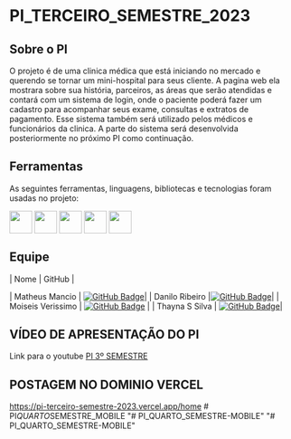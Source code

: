 ﻿# PI_TERCEIRO_SEMESTRE_2023

 
## Sobre o PI

O projeto é de uma clinica médica que está iniciando no mercado e querendo se tornar um mini-hospital para seus cliente.
A pagina web ela mostrara sobre sua história, parceiros, as áreas que serão atendidas e contará com um sistema de login, onde
o paciente poderá fazer um cadastro para acompanhar seus exame, consultas e extratos de pagamento. Esse sistema também será utilizado
pelos médicos e funcionários da clinica. A parte do sistema será desenvolvida posteriormente no próximo PI como continuação.

<span id="tecnologias">

## Ferramentas 

As seguintes ferramentas, linguagens, bibliotecas e tecnologias foram usadas no projeto:
 
<img align="center" height="40" width="40" src="https://cdn.jsdelivr.net/gh/devicons/devicon/icons/react/react-original.svg" />
<img align="center" height="40" width="40" src="https://cdn.jsdelivr.net/gh/devicons/devicon/icons/nodejs/nodejs-original.svg" />
<img align="center" height="40" width="40" src="https://cdn.jsdelivr.net/gh/devicons/devicon/icons/express/express-original.svg" />
<img align="center" height="40" width="40" src="https://cdn.jsdelivr.net/gh/devicons/devicon/icons/mongodb/mongodb-original-wordmark.svg" />
<img align="center" height="40" width="40" src="https://cdn.jsdelivr.net/gh/devicons/devicon/icons/git/git-original.svg" />

## Equipe
    
| Nome | GitHub |

| Matheus Mancio | [![GitHub Badge](https://img.shields.io/badge/GitHub-111217?style=flat-square&logo=github&logoColor=white)](https://github.com/mamancio)|
| Danilo Ribeiro |[![GitHub Badge](https://img.shields.io/badge/GitHub-111217?style=flat-square&logo=github&logoColor=white)](https://github.com/dRibSouza)|
| Moiseis Verissimo | [![GitHub Badge](https://img.shields.io/badge/GitHub-111217?style=flat-square&logo=github&logoColor=white)](https://github.com/VerissimoMoises)          |
| Thayna S Silva | [![GitHub Badge](https://img.shields.io/badge/GitHub-111217?style=flat-square&logo=github&logoColor=white)](https://github.com/ThaynaSSilva?tab=repositories)|

<span id="equipe">

## VÍDEO DE APRESENTAÇÃO DO PI

Link para o youtube [PI 3º SEMESTRE](https://youtu.be/nJWp3ZqJyNQ)

## POSTAGEM NO DOMINIO VERCEL

https://pi-terceiro-semestre-2023.vercel.app/home
#   P I _ Q U A R T O _ S E M E S T R E _ M O B I L E 
 
 "# PI_QUARTO_SEMESTRE-MOBILE" 
"# PI_QUARTO_SEMESTRE-MOBILE" 
